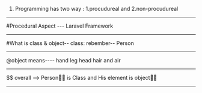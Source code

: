 1. Programming has two way : 1.procudureal and 2.non-procudureal
________________________________________________________________
#Procedural Aspect --- Laravel Framework
________________________________________________________________
#What is class & object-- class: rebember-- Person
________________________________________________________________
@object means---- hand leg head hair and air 
________________________________________________________________
$$ overall --> Person🤵🏻 is Class and His element is object👋🏻
________________________________________________________________














